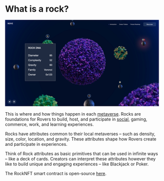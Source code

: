 # What is a rock?

![A metaverse, composed of rocks with different attributes.](../.gitbook/assets/Rove.039.jpeg)

This is where and how things happen in each [metaverse](broken-reference). Rocks are foundations for Rovers to build, host, and participate in [social](../experiences/social.md), gaming, commerce, work, and learning experiences.

Rocks have attributes common to their local metaverses – such as density, size, color, location, and gravity. These attributes shape how Rovers create and participate in experiences.

Think of Rock attributes as basic primitives that can be used in infinite ways – like a deck of cards. Creators can interpret these attributes however they like to build unique and engaging experiences – like Blackjack or Poker.

The RockNFT smart contract is open-source [here](https://github.com/rove-to/evm-smart-contracts/blob/main/contracts/RockNFT.sol).
